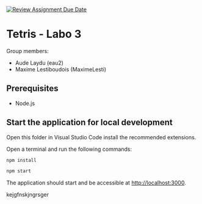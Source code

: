 [![Review Assignment Due Date](https://classroom.github.com/assets/deadline-readme-button-22041afd0340ce965d47ae6ef1cefeee28c7c493a6346c4f15d667ab976d596c.svg)](https://classroom.github.com/a/GyF48xln)
# Tetris - Labo 3

Group members:

- Aude Laydu (eau2)
- Maxime Lestiboudois (MaximeLesti)

## Prerequisites

- Node.js

## Start the application for local development

Open this folder in Visual Studio Code install the recommended extensions.

Open a terminal and run the following commands:

```bash
npm install

npm start
```

The application should start and be accessible at <http://localhost:3000>.


kejgfnskjngrsger
